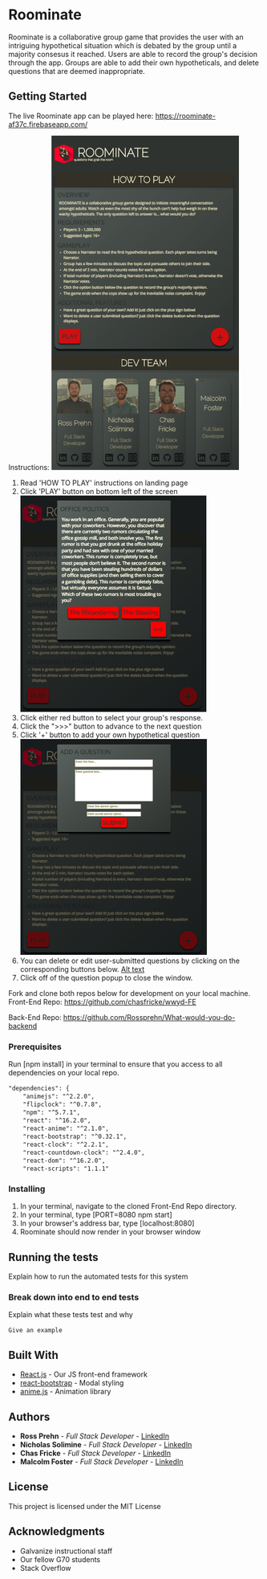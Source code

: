 # Roominate

Roominate is a collaborative group game that provides the user with an intriguing hypothetical situation which is debated by the group until a majority consesus it reached.  Users are able to record the group's decision through the app.  Groups are able to add their own hypotheticals, and delete questions that are deemed inappropriate.   

## Getting Started

The live Roominate app can be played here:  https://roominate-af37c.firebaseapp.com/

Instructions:
![Alt text](/screenshots/splash-page.png?raw=true "splash-page")
1. Read 'HOW TO PLAY' instructions on landing page
2. Click 'PLAY' button on bottom left of the screen
![Alt text](/screenshots/hypothetical.png?raw=true "hypothetical")
3. Click either red button to select your group's response.  
4. Click the ">>>" button to advance to the next question
4. Click '+' button to add your own hypothetical question
![Alt text](/screenshots/add-question.png?raw=true "add-question-form")
5. You can delete or edit user-submitted questions by clicking on the corresponding buttons below.
[Alt text](/screenshots/delete-edit.png?raw=true "delete-edit")
6. Click off of the question popup to close the window.  


Fork and clone both repos below for development on your local machine.  
Front-End Repo:
https://github.com/chasfricke/wwyd-FE

Back-End Repo:
https://github.com/Rossprehn/What-would-you-do-backend

### Prerequisites

Run [npm install] in your terminal to ensure that you access to all dependencies on your local repo.

```
"dependencies": {
    "animejs": "^2.2.0",
    "flipclock": "^0.7.8",
    "npm": "^5.7.1",
    "react": "^16.2.0",
    "react-anime": "^2.1.0",
    "react-bootstrap": "^0.32.1",
    "react-clock": "^2.2.1",
    "react-countdown-clock": "^2.4.0",
    "react-dom": "^16.2.0",
    "react-scripts": "1.1.1"
```

### Installing

1.  In your terminal, navigate to the cloned Front-End Repo directory.
2.  In your terminal, type [PORT=8080 npm start]
3.  In your browser's address bar, type [localhost:8080]
4.  Roominate should now render in your browser window


## Running the tests

Explain how to run the automated tests for this system


### Break down into end to end tests

Explain what these tests test and why

```
Give an example
```


## Built With

* [React.js](https://reactjs.org/) - Our JS front-end framework
* [react-bootstrap](https://react-bootstrap.github.io/) - Modal styling
* [anime.js](http://animejs.com/) - Animation library


## Authors

* **Ross Prehn** - *Full Stack Developer* - [LinkedIn](https://www.linkedin.com/in/rossprehn/)
* **Nicholas Solimine** - *Full Stack Developer* - [LinkedIn](https://www.linkedin.com/in/nsolimine/)
* **Chas Fricke** - *Full Stack Developer* - [LinkedIn](https://www.linkedin.com/in/chas-fricke/)
* **Malcolm Foster** - *Full Stack Developer* - [LinkedIn](https://www.linkedin.com/in/mfoster1989/)



## License

This project is licensed under the MIT License 

## Acknowledgments

* Galvanize instructional staff
* Our fellow G70 students
* Stack Overflow
